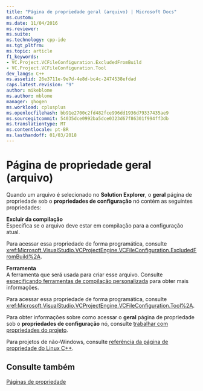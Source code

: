 ```yaml
---
title: "Página de propriedade geral (arquivo) | Microsoft Docs"
ms.custom: 
ms.date: 11/04/2016
ms.reviewer: 
ms.suite: 
ms.technology: cpp-ide
ms.tgt_pltfrm: 
ms.topic: article
f1_keywords:
- VC.Project.VCFileConfiguration.ExcludedFromBuild
- VC.Project.VCFileConfiguration.Tool
dev_langs: C++
ms.assetid: 26e3711e-9e7d-4e8d-bc4c-2474538efdad
caps.latest.revision: "9"
author: mikeblome
ms.author: mblome
manager: ghogen
ms.workload: cplusplus
ms.openlocfilehash: bb91e2700c2fd482fce996dd1936d79337435ae9
ms.sourcegitcommit: 54035dce0992ba5dce0323d67f86301f994ff3db
ms.translationtype: MT
ms.contentlocale: pt-BR
ms.lasthandoff: 01/03/2018
---
```

# <a name="general-property-page-file"></a>Página de propriedade geral (arquivo)

Quando um arquivo é selecionado no **Solution Explorer**, o **geral** página de propriedade sob o **propriedades de configuração** nó contém as seguintes propriedades:

**Excluir da compilação**  
Especifica se o arquivo deve estar em compilação para a configuração atual.

Para acessar essa propriedade de forma programática, consulte <xref:Microsoft.VisualStudio.VCProjectEngine.VCFileConfiguration.ExcludedFromBuild%2A>.

**Ferramenta**  
A ferramenta que será usada para criar esse arquivo. Consulte [especificando ferramentas de compilação personalizada](../ide/specifying-custom-build-tools.md) para obter mais informações.

Para acessar essa propriedade de forma programática, consulte <xref:Microsoft.VisualStudio.VCProjectEngine.VCFileConfiguration.Tool%2A>.

Para obter informações sobre como acessar o **geral** página de propriedade sob o **propriedades de configuração** nó, consulte [trabalhar com propriedades do projeto](../ide/working-with-project-properties.md).

Para projetos de não-Windows, consulte [referência da página de propriedade do Linux C++](../linux/prop-pages-linux.md)<!-- or [C++ Cross Platform Property Page Reference](../linux/prop-pages-linux.md)-->.

## <a name="see-also"></a>Consulte também

[Páginas de propriedade](../ide/property-pages-visual-cpp.md)  